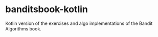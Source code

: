 # banditsbook-kotlin
Kotlin version of the exercises and algo implementations of the Bandit Algorithms book.
